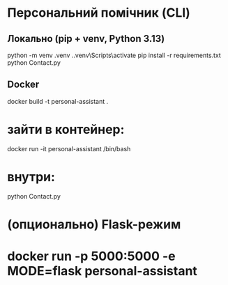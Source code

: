 # Персональний помічник (CLI)

## Локально (pip + venv, Python 3.13)
python -m venv .venv
.\.venv\Scripts\activate
pip install -r requirements.txt
python Contact.py

## Docker
docker build -t personal-assistant .
# зайти в контейнер:
docker run -it personal-assistant /bin/bash
# внутри:
python Contact.py

# (опционально) Flask-режим
# docker run -p 5000:5000 -e MODE=flask personal-assistant

